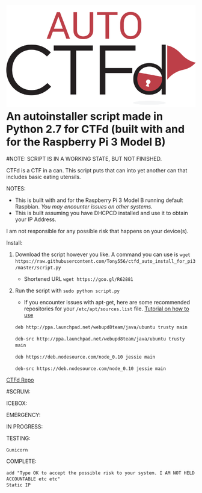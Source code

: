 
![](https://github.com/Tony556/ctfd_auto_install_for_pi3/blob/master/autologo.png)
An autoinstaller script made in Python 2.7 for CTFd (built with and for the Raspberry Pi 3 Model B)
====

#NOTE: SCRIPT IS IN A WORKING STATE, BUT NOT FINISHED.

CTFd is a CTF in a can. This script puts that can into yet another can that includes basic eating utensils.

NOTES:

 - This is built with and for the Raspberry Pi 3 Model B running default Raspbian. *You may encounter issues on other systems.*
 - This is built assuming you have DHCPCD installed and use it to obtain your IP Address.

I am not responsible for any possible risk that happens on your device(s).

Install:
 1. Download the script however you like. A command you can use is `wget https://raw.githubusercontent.com/Tony556/ctfd_auto_install_for_pi3/master/script.py`
    - Shortened URL `wget https://goo.gl/R62881`
 2. Run the script with `sudo python script.py`
    - If you encounter issues with apt-get, here are some recommended repositories for your `/etc/apt/sources.list` file. [Tutorial on how to use](https://askubuntu.com/questions/197564/how-do-i-add-a-line-to-my-etc-apt-sources-list)

     `deb http://ppa.launchpad.net/webupd8team/java/ubuntu trusty main`

     `deb-src http://ppa.launchpad.net/webupd8team/java/ubuntu trusty main`

     `deb https://deb.nodesource.com/node_0.10 jessie main`

     `deb-src https://deb.nodesource.com/node_0.10 jessie main`


[CTFd Repo](https://github.com/isislab/CTFd)

#SCRUM:

ICEBOX:

EMERGENCY:

IN PROGRESS:

TESTING:

    Gunicorn

COMPLETE:

    add "Type OK to accept the possible risk to your system. I AM NOT HELD ACCOUNTABLE etc etc"
    Static IP
